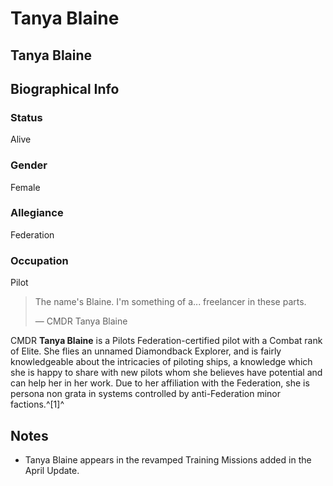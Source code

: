# Tanya Blaine
## Tanya Blaine

		

## Biographical Info

### Status

Alive

### Gender

Female

### Allegiance

Federation

### Occupation

Pilot

> 
> 
> The name's Blaine. I'm something of a... freelancer in these parts.
> 
> 
> — CMDR Tanya Blaine
> 

CMDR **Tanya Blaine** is a Pilots Federation-certified pilot with a Combat rank of Elite. She flies an unnamed Diamondback Explorer, and is fairly knowledgeable about the intricacies of piloting ships, a knowledge which she is happy to share with new pilots whom she believes have potential and can help her in her work. Due to her affiliation with the Federation, she is persona non grata in systems controlled by anti-Federation minor factions.^[1]^

## Notes

- Tanya Blaine appears in the revamped Training Missions added in the April Update.